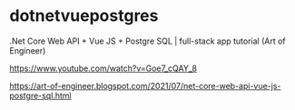 # dotnetvuepostgres
.Net Core Web API + Vue JS + Postgre SQL | full-stack app tutorial   (Art of Engineer)

https://www.youtube.com/watch?v=Goe7_cQAY_8

https://art-of-engineer.blogspot.com/2021/07/net-core-web-api-vue-js-postgre-sql.html
